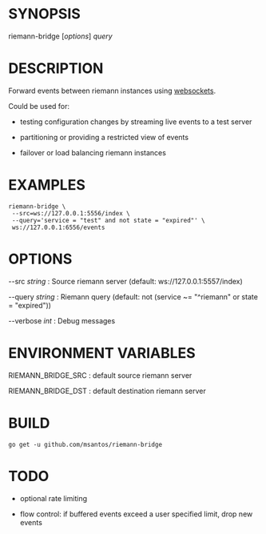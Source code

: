 # SYNOPSIS

riemann-bridge [*options*] *query*

# DESCRIPTION

Forward events between riemann instances using
[websockets](https://github.com/gorilla/websocket).

Could be used for:

* testing configuration changes by streaming live events to a test
  server

* partitioning or providing a restricted view of events

* failover or load balancing riemann instances

# EXAMPLES

~~~
riemann-bridge \
 --src=ws://127.0.0.1:5556/index \
 --query='service = "test" and not state = "expired"' \
 ws://127.0.0.1:6556/events
~~~

# OPTIONS

--src *string*
: Source riemann server (default: ws://127.0.0.1:5557/index)

--query *string*
: Riemann query (default: not (service ~= "^riemann" or state = "expired"))

--verbose *int*
: Debug messages

# ENVIRONMENT VARIABLES

RIEMANN_BRIDGE_SRC
: default source riemann server

RIEMANN_BRIDGE_DST
: default destination riemann server

# BUILD

    go get -u github.com/msantos/riemann-bridge

# TODO

* optional rate limiting

* flow control: if buffered events exceed a user specified limit, drop
  new events
